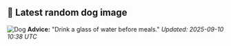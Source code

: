 ## 🐶 Latest random dog image
![Dog](https://images.dog.ceo/breeds/spaniel-welsh/n02102177_501.jpg)
**Advice:** "Drink a glass of water before meals."
*Updated: 2025-09-10 10:38 UTC*
